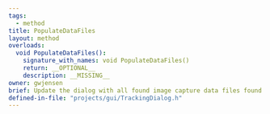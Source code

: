```yaml
---
tags:
  - method
title: PopulateDataFiles
layout: method
overloads:
  void PopulateDataFiles():
    signature_with_names: void PopulateDataFiles()
    return: __OPTIONAL__
    description: __MISSING__
owner: gwjensen
brief: Update the dialog with all found image capture data files found in the project.
defined-in-file: "projects/gui/TrackingDialog.h"
---
```

